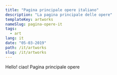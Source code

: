 ```yaml
---
title: "Pagina principale opere italiano"
description: "La pagina principale delle opere"
templateKey: artworks
nameSlug: pagina-opere-it
tags:
  - art
lang: it
date: "05-03-2019"
path: /it/artworks
slug: /it/artworks
---
```


Hello! ciao! Pagina principale opere
